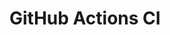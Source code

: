 # GitHub Actions CI




















































































































































































































































































































































































































































































































































































































































































































































































































































































































































































































































































































































































































































































































































































































































































































































































































































































































































































































































































































































































































































































































































































































































































































































































































































































































































































































































































































































































































































































































































































































































































































































































































































































































































































































































































































































































































































































































